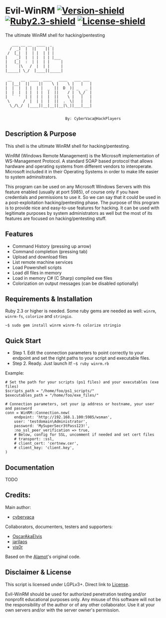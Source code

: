 # Evil-WinRM [![Version-shield]](winrm.rb) [![Ruby2.3-shield]](https://www.ruby-lang.org/en/news/2015/12/25/ruby-2-3-0-released/) [![License-shield]](LICENSE)
The ultimate WinRM shell for hacking/pentesting

```
   ___ __ __  ____  _                  
  /  _]  |  ||    || |                 
 /  [_|  |  | |  | | |                 
|    _]  |  | |  | | |___              
|   [_|  :  | |  | |     |             
|     |\   /  |  | |     |             
|_____| \_/  |____||_____|             
                                       
 __    __  ____  ____   ____   ___ ___ 
|  |__|  ||    ||    \ |    \ |   |   |
|  |  |  | |  | |  _  ||  D  )| _   _ |
|  |  |  | |  | |  |  ||    / |  \_/  |
|  `  '  | |  | |  |  ||    \ |   |   |
 \      /  |  | |  |  ||  .  \|   |   |
  \_/\_/  |____||__|__||__|\_||___|___|
                                       

                           By: CyberVaca@HackPlayers
```

## Description & Purpose
This shell is the ultimate WinRM shell for hacking/pentesting.

WinRM (Windows Remote Management) is the Microsoft implementation of WS-Management Protocol. A standard SOAP based protocol 
that allows hardware and operating systems from different vendors to interoperate. Microsoft included it in their Operating 
Systems in order to make life easier to system adminsitrators.

This program can be used on any Microsoft Windows Servers with this feature enabled (usually at port 5985), of course only 
if you have credentials and permissions to use it. So we can say that it could be used in a post-exploitation hacking/pentesting 
phase. The purpose of this program is to provide nice and easy-to-use features for hacking. It can be used with legitimate 
purposes by system administrators as well but the most of its features are focused on hacking/pentesting stuff.

## Features
 - Command History (pressing up arrow)
 - Command completion (pressing tab)
 - Upload and download files
 - List remote machine services
 - Load Powershell scripts
 - Load dll files in memory
 - Load in memory C# (C Sharp) compiled exe files
 - Colorization on output messages (can be disabled optionally)

## Requirements & Installation
Ruby 2.3 or higher is needed. Some ruby gems are needed as well: `winrm`, `winrm-fs`, `colorize` and `stringio`.

`~$ sudo gem install winrm winrm-fs colorize stringio`

## Quick Start
 - Step 1. Edit the connection parameters to point correctly to your endpoint and set the right paths to your script and executable files.
 - Step 2. Ready. Just launch it! `~$ ruby winrm.rb`

Example:
```
# Set the path for your scripts (ps1 files) and your executables (exe files)
$scripts_path = "/home/foo/ps1_scripts/"
$executables_path = "/home/foo/exe_files/"

# Connection parameters, set your ip address or hostname, your user and password
conn = WinRM::Connection.new(
    endpoint: 'http://192.168.1.100:5985/wsman',
    user: 'testdomain\Administrator',
    password: 'MySuperSecr3tPass123!',
    :no_ssl_peer_verification => true,
    # Below, config for SSL, uncomment if needed and set cert files
    # transport: :ssl,
    # client_cert: 'certnew.cer',
    # client_key: 'client.key',
)
```

## Documentation
TODO

## Credits:
Main author:

 - [cybervaca]

Collaborators, documenters, testers and supporters:

 - [OscarAkaElvis]
 - [jarilaos]
 - [vis0r]

Based on the [Alamot]'s original code.

## Disclaimer & License
This script is licensed under LGPLv3+. Direct link to [License](LICENSE).

Evil-WinRM should be used for authorized penetration testing and/or nonprofit educational purposes only. 
Any misuse of this software will not be the responsibility of the author or of any other collaborator. 
Use it at your own servers and/or with the server owner's permission.

<!-- Github URLs -->
[cybervaca]: https://github.com/cybervaca
[OscarAkaElvis]: https://github.com/OscarAkaElvis
[jarilaos]: https://github.com/jarilaos
[vis0r]: https://github.com/vmotos
[Alamot]: https://github.com/Alamot

<!-- Badges URLs -->
[Version-shield]: https://img.shields.io/badge/version-1.0-blue.svg?style=flat-square&colorA=273133&colorB=0093ee "Latest version"
[Ruby2.3-shield]: https://img.shields.io/badge/ruby-2.3%2B-blue.svg?style=flat-square&colorA=273133&colorB=ff0000 "Ruby 2.3 or later"
[License-shield]: https://img.shields.io/badge/license-LGPL%20v3%2B-blue.svg?style=flat-square&colorA=273133&colorB=bd0000 "LGPL v3+"
